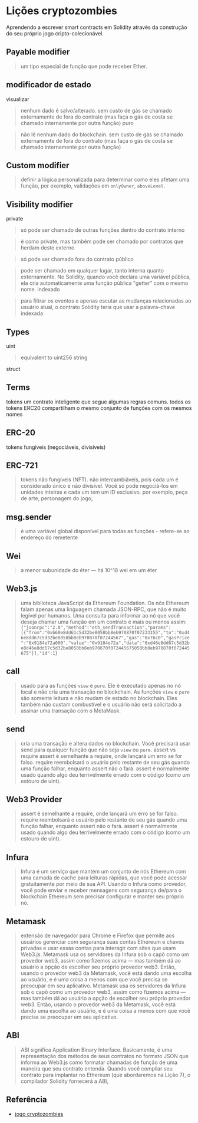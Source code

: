 
# Lições cryptozombies 

Aprendendo a escrever smart contracts em Solidity através da construção do seu próprio jogo cripto-colecionável.


 ## Payable modifier
> um tipo especial de função que pode receber Ether.
## modificador de estado
visualizar

> nenhum dado é salvo/alterado. sem custo de gás se chamado externamente de fora do contrato (mas faça o gás de costa se chamado internamente por outra função)
puro

> não lê nenhum dado do blockchain. sem custo de gás se chamado externamente de fora do contrato (mas faça o gás de costa se chamado internamente por outra função)


## Custom modifier

> definir a lógica personalizada para determinar como eles afetam uma função, por exemplo, validações em `onlyOwner`, `aboveLevel`.
## Visibility modifier
private

> só pode ser chamado de outras funções dentro do contrato
interno

> é como private, mas também pode ser chamado por contratos que herdam deste
externo

> só pode ser chamado fora do contrato
público

> pode ser chamado em qualquer lugar, tanto interna quanto externamente. No Solidity, quando você declara uma variável pública, ela cria automaticamente uma função pública "getter" com o mesmo nome.
indexado

> para filtrar os eventos e apenas escutar as mudanças relacionadas ao usuário atual, o contrato Solidity teria que usar a palavra-chave indexada

## Types

uint

> equivalent to uint256
string

struct
## Terms
tokens
um contrato inteligente que segue algumas regras comuns. todos os tokens ERC20 compartilham o mesmo conjunto de funções com os mesmos nomes

  ## ERC-20

 tokens fungíveis (negociáveis, divisíveis)

 ## ERC-721
> tokens não fungíveis (NFT).
> não intercambiáveis, pois cada um é considerado único e não divisível. Você só pode negociá-los em unidades inteiras e cada um tem um ID exclusivo. por exemplo, peça de arte, personagem do jogo,

 ## msg.sender
> é uma variável global disponível para todas as funções - refere-se ao endereço do remetente

 ## Wei
> a menor subunidade do éter — há 10^18 wei em um éter

 ## Web3.js
> uma biblioteca JavaScript da Ethereum Foundation. Os nós Ethereum falam apenas uma linguagem chamada JSON-RPC, que não é muito legível por humanos. Uma consulta para informar ao nó que você deseja chamar uma função em um contrato é mais ou menos assim:
> `{"jsonrpc":"2.0","method":"eth_sendTransaction","params":[{"from":"0xb60e8dd61c5d32be8058bb8eb970870f07233155","to":"0xd46e8dd67c5d32be8058bb8eb970870f07244567","gas":"0x76c0","gasPrice":"0x9184e72a000","value":"0x9184e72a","data":"0xd46e8dd67c5d32be8d46e8dd67c5d32be8058bb8eb970870f072445675058bb8eb970870f072445675"}],"id":1}`
 ## call
> usado para as funções `view` e `pure`. Ele é executado apenas no nó local e não cria uma transação no blockchain. As funções `view` e `pure` são somente leitura e não mudam de estado no blockchain. Eles também não custam combustível e o usuário não será solicitado a assinar uma transação com o MetaMask.
 ## send
> cria uma transação e altera dados no blockchain. Você precisará usar send para qualquer função que não seja `view` ou `pure`.
assert vs require
> assert é semelhante a require, onde lançará um erro se for falso. require reembolsará o usuário pelo restante de seu gás quando uma função falhar, enquanto assert não o fará. assert é normalmente usado quando algo deu terrivelmente errado com o código (como um estouro de uint).
 ## Web3 Provider

> assert é semelhante a require, onde lançará um erro se for falso. require reembolsará o usuário pelo restante de seu gás quando uma função falhar, enquanto assert não o fará. assert é normalmente usado quando algo deu terrivelmente errado com o código (como um estouro de uint).
 ## Infura
> Infura é um serviço que mantém um conjunto de nós Ethereum com uma camada de cache para leituras rápidas, que você pode acessar gratuitamente por meio de sua API. Usando o Infura como provedor, você pode enviar e receber mensagens com segurança de/para o blockchain Ethereum sem precisar configurar e manter seu próprio nó.
## Metamask
> extensão de navegador para Chrome e Firefox que permite aos usuários gerenciar com segurança suas contas Ethereum e chaves privadas e usar essas contas para interagir com sites que usam Web3.js.
> Metamask usa os servidores da Infura sob o capô como um provedor web3, assim como fizemos acima — mas também dá ao usuário a opção de escolher seu próprio provedor web3. Então, usando o provedor web3 da Metamask, você está dando uma escolha ao usuário, e é uma coisa a menos com que você precisa se preocupar em seu aplicativo.
> Metamask usa os servidores da Infura sob o capô como um provedor web3, assim como fizemos acima — mas também dá ao usuário a opção de escolher seu próprio provedor web3. Então, usando o provedor web3 da Metamask, você está dando uma escolha ao usuário, e é uma coisa a menos com que você precisa se preocupar em seu aplicativo.
## ABI
> ABI significa Application Binary Interface. Basicamente, é uma representação dos métodos de seus contratos no formato JSON que informa ao Web3.js como formatar chamadas de função de uma maneira que seu contrato entenda.
> Quando você compilar seu contrato para implantar no Ethereum (que abordaremos na Lição 7), o compilador Solidity fornecerá a ABI,





## Referência

 - [jogo cryptozombies](https://cryptozombies.io/en/course/)
 

